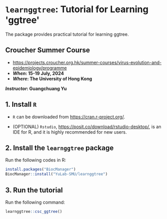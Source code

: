 
# `learnggtree`: Tutorial for Learning 'ggtree'


The package provides practical tutorial for learning ggtree. 


## Croucher Summer Course

+ <https://projects.croucher.org.hk/summer-courses/virus-evolution-and-epidemiology/programme>
+ **_When_: 15-19 July, 2024**
+ **_Where_: The University of Hong Kong**


**_Instructor_: Guangchuang Yu**

## 1. Install `R`

+ `R` can be downloaded from <https://cran.r-project.org/>.

+ (OPTIONAL) `Rstudio`, <https://posit.co/download/rstudio-desktop/>, is an IDE for R, and it is highly recommended for new users. 

## 2. Install the `learnggtree` package

Run the following codes in R:

```r
install.packages("BiocManager")
BiocManager::install("YuLab-SMU/learnggtree")
```

## 3. Run the tutorial

Run the following command:

```r
learnggtree::csc_ggtree()
```


